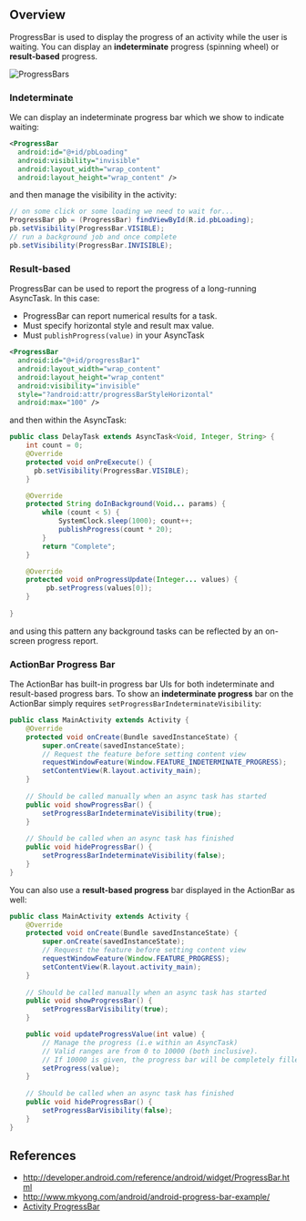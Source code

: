 ## Overview

ProgressBar is used to display the progress of an activity while the user is waiting. You can display an **indeterminate** progress (spinning wheel) or **result-based** progress.

![ProgressBars](http://i.imgur.com/1nUlHOq.png)

### Indeterminate

We can display an indeterminate progress bar which we show to indicate waiting:

```xml
<ProgressBar
  android:id="@+id/pbLoading"
  android:visibility="invisible"
  android:layout_width="wrap_content"
  android:layout_height="wrap_content" />
```

and then manage the visibility in the activity:

```java
// on some click or some loading we need to wait for...
ProgressBar pb = (ProgressBar) findViewById(R.id.pbLoading);
pb.setVisibility(ProgressBar.VISIBLE);
// run a background job and once complete
pb.setVisibility(ProgressBar.INVISIBLE);
```

### Result-based

ProgressBar can be used to report the progress of a long-running AsyncTask. In this case:

 * ProgressBar can report numerical results for a task.
 * Must specify horizontal style and result max value.
 * Must `publishProgress(value)` in your AsyncTask

```xml
<ProgressBar
  android:id="@+id/progressBar1"
  android:layout_width="wrap_content"
  android:layout_height="wrap_content"
  android:visibility="invisible"
  style="?android:attr/progressBarStyleHorizontal"
  android:max="100" />
```

and then within the AsyncTask:

```java
public class DelayTask extends AsyncTask<Void, Integer, String> {
	int count = 0;
	@Override
	protected void onPreExecute() {
	  pb.setVisibility(ProgressBar.VISIBLE);
	}

	@Override
	protected String doInBackground(Void... params) {
		while (count < 5) {
			SystemClock.sleep(1000); count++;
			publishProgress(count * 20);
		}
		return "Complete";
	}

	@Override
	protected void onProgressUpdate(Integer... values) {
		 pb.setProgress(values[0]);
	}
	
}
```

and using this pattern any background tasks can be reflected by an on-screen progress report.

### ActionBar Progress Bar

The ActionBar has built-in progress bar UIs for both indeterminate and result-based progress bars. To show an **indeterminate progress** bar on the ActionBar simply requires `setProgressBarIndeterminateVisibility`:

```java
public class MainActivity extends Activity {
    @Override
    protected void onCreate(Bundle savedInstanceState) {
        super.onCreate(savedInstanceState);
        // Request the feature before setting content view
        requestWindowFeature(Window.FEATURE_INDETERMINATE_PROGRESS); 
        setContentView(R.layout.activity_main);
    }
    
    // Should be called manually when an async task has started
    public void showProgressBar() {
        setProgressBarIndeterminateVisibility(true); 
    }
    
    // Should be called when an async task has finished
    public void hideProgressBar() {
    	setProgressBarIndeterminateVisibility(false); 
    }
}
```

You can also use a **result-based progress** bar displayed in the ActionBar as well:

```java
public class MainActivity extends Activity {
    @Override
    protected void onCreate(Bundle savedInstanceState) {
        super.onCreate(savedInstanceState);
        // Request the feature before setting content view
        requestWindowFeature(Window.FEATURE_PROGRESS); 
        setContentView(R.layout.activity_main);
    }
    
    // Should be called manually when an async task has started
    public void showProgressBar() {
        setProgressBarVisibility(true);
    }

    public void updateProgressValue(int value) {
        // Manage the progress (i.e within an AsyncTask)
        // Valid ranges are from 0 to 10000 (both inclusive). 
        // If 10000 is given, the progress bar will be completely filled and will fade out.
        setProgress(value);
    }
    
    // Should be called when an async task has finished
    public void hideProgressBar() {
    	setProgressBarVisibility(false);
    }
}
```

## References

 * <http://developer.android.com/reference/android/widget/ProgressBar.html>
 * <http://www.mkyong.com/android/android-progress-bar-example/>
 * [Activity ProgressBar](http://developer.android.com/reference/android/app/Activity.html#setProgressBarIndeterminateVisibility\(boolean\))
